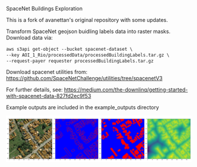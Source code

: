 SpaceNet Buildings Exploration

This is a fork of avanettan's original repository with some updates.

Transform SpaceNet geojson buidling labels data into raster masks.
Download data via:

    aws s3api get-object --bucket spacenet-dataset \
    --key AOI_1_Rio/processedData/processedBuildingLabels.tar.gz \
    --request-payer requester processedBuildingLabels.tar.gz

Download spacenet utilities from:
   https://github.com/SpaceNetChallenge/utilities/tree/spacenetV3 

For further details, see:
    https://medium.com/the-downlinq/getting-started-with-spacenet-data-827fd2ec9f53

Example outputs are included in the example_outputs directory

![Alt text](/example_outputs_adam/all_demo/013022223130_Public_img54.png?raw=true "Figure 1")
